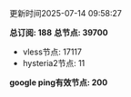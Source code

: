 更新时间2025-07-14 09:58:27

**总订阅: 188**
**总节点: 39700**
- vless节点: 17117
- hysteria2节点: 11

**google ping有效节点: 200**
